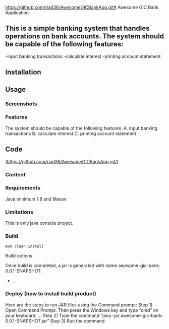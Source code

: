 https://github.com/riad36/AwesomeGICBankApp.git# Awesome GIC Bank Application

## This is a simple banking system that handles operations on bank accounts. The system should be capable of the following features:
   -input banking transactions
   -calculate interest
   -printing account statement


## Installation


## Usage

### Screenshots

### Features
   The system should be capable of the following features:
   A. input banking transactions
   B. calculate interest
   C. printing account statement
## Code

(https://github.com/riad36/AwesomeGICBankApp.git/)

### Content



### Requirements

Java minimum 1.8 and Maven 

### Limitations

This is only java console project.

### Build

    mvn clean install

Build options:

Once build is completed, a jar is generated with name awesome-gic-bank-0.0.1-SNAPSHOT.

* ...

### Deploy (how to install build product)

Here are the steps to run JAR files using the Command prompt:
Step 1) Open Command Prompt. Then press the Windows key and type “cmd” on your keyboard. ...
Step 2) Type the command “java -jar <pathtofile> awesome-gic-bank-0.0.1-SNAPSHOT.jar” 
Step 3) Run the command.

